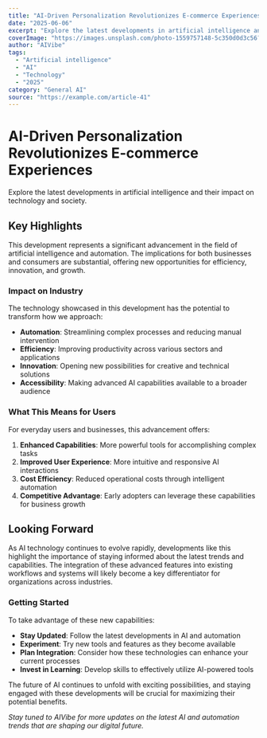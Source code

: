 ```yaml
---
title: "AI-Driven Personalization Revolutionizes E-commerce Experiences"
date: "2025-06-06"
excerpt: "Explore the latest developments in artificial intelligence and their impact on technology and society."
coverImage: "https://images.unsplash.com/photo-1559757148-5c350d0d3c56?w=800&h=400&fit=crop&auto=format"
author: "AIVibe"
tags:
  - "Artificial intelligence"
  - "AI"
  - "Technology"
  - "2025"
category: "General AI"
source: "https://example.com/article-41"
---
```


# AI-Driven Personalization Revolutionizes E-commerce Experiences


Explore the latest developments in artificial intelligence and their impact on technology and society.

## Key Highlights

This development represents a significant advancement in the field of artificial intelligence and automation. The implications for both businesses and consumers are substantial, offering new opportunities for efficiency, innovation, and growth.

### Impact on Industry

The technology showcased in this development has the potential to transform how we approach:

- **Automation**: Streamlining complex processes and reducing manual intervention
- **Efficiency**: Improving productivity across various sectors and applications  
- **Innovation**: Opening new possibilities for creative and technical solutions
- **Accessibility**: Making advanced AI capabilities available to a broader audience

### What This Means for Users

For everyday users and businesses, this advancement offers:

1. **Enhanced Capabilities**: More powerful tools for accomplishing complex tasks
2. **Improved User Experience**: More intuitive and responsive AI interactions
3. **Cost Efficiency**: Reduced operational costs through intelligent automation
4. **Competitive Advantage**: Early adopters can leverage these capabilities for business growth

## Looking Forward

As AI technology continues to evolve rapidly, developments like this highlight the importance of staying informed about the latest trends and capabilities. The integration of these advanced features into existing workflows and systems will likely become a key differentiator for organizations across industries.

### Getting Started

To take advantage of these new capabilities:

- **Stay Updated**: Follow the latest developments in AI and automation
- **Experiment**: Try new tools and features as they become available
- **Plan Integration**: Consider how these technologies can enhance your current processes
- **Invest in Learning**: Develop skills to effectively utilize AI-powered tools

The future of AI continues to unfold with exciting possibilities, and staying engaged with these developments will be crucial for maximizing their potential benefits.

*Stay tuned to AIVibe for more updates on the latest AI and automation trends that are shaping our digital future.*

